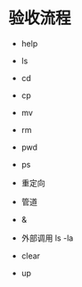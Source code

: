 # 验收流程
- help      
- ls
- cd
- cp
- mv
- rm
- pwd
- ps
- 重定向
- 管道
- &
- 外部调用          ls -la


- clear
- up